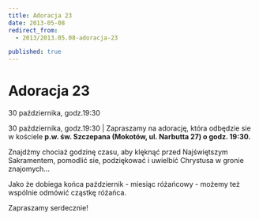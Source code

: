 ```yaml
---
title: Adoracja 23
date: 2013-05-08
redirect_from: 
  - 2013/2013.05.08-adoracja-23

published: true
---
```




# Adoracja 23

<time>30 października, godz.19:30</time>

30 października, godz.19:30 | 
Zapraszamy na adorację, która odbędzie sie w kościele **p.w. św. Szczepana (Mokotów, ul. Narbutta 27) o godz. 19:30.**

Znajdźmy chociaż godzinę czasu, aby klęknąć przed Najświętszym Sakramentem, pomodlić sie, podziękować i uwielbić Chrystusa w&nbsp;gronie znajomych...

Jako że dobiega końca październik - miesiąc różańcowy - możemy też wspólnie odmówić cząstkę różańca.

Zapraszamy serdecznie!


<!--{{json:{"created_date":"2013-05-08 20:59:32","publish_down":"0000-00-00 00:00:00","id":"532"}}}-->